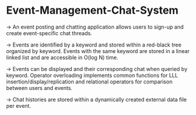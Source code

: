 # Event-Management-Chat-System
-> An event posting and chatting application allows users to sign-up and create event-specific chat threads.

-> Events are identified by a keyword and stored within a red-black tree organized by keyword. Events with the same keyword are stored in a linear linked list and      are accessible in O(log N) time.

-> Events can be displayed and their corresponding chat when queried by keyword. Operator overloading implements common functions for LLL           insertion/display/replication and relational operators for comparison between users and events.

-> Chat histories are stored within a dynamically created external data file per event.
